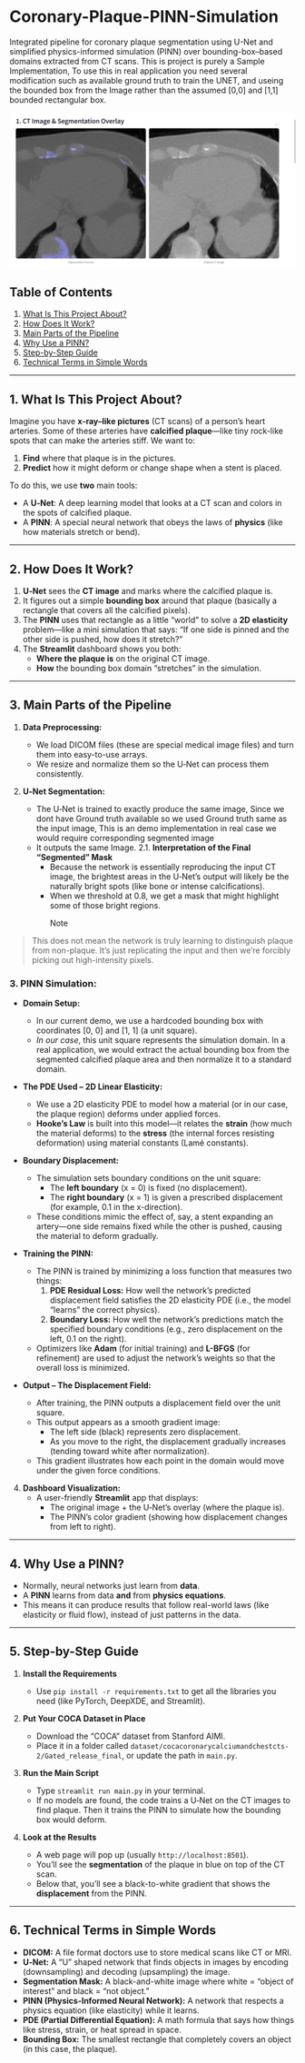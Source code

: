 # Coronary-Plaque-PINN-Simulation
Integrated pipeline for coronary plaque segmentation using U-Net and simplified physics-informed simulation (PINN) over bounding-box–based domains extracted from CT scans. This is project is purely a Sample Implementation, To use this in real application you need several modification such as available ground truth to train the UNET, and useing the bounded box from the Image rather than the assumed [0,0] and  [1,1] bounded rectangular box.

![Segmentation + PINN Output](https://github.com/adysinghh/Coronary-Plaque-PINN-Simulation/raw/main/Image.png)


## Table of Contents

1. [What Is This Project About?](#what-is-this-project-about)  
2. [How Does It Work?](#how-does-it-work)  
3. [Main Parts of the Pipeline](#main-parts-of-the-pipeline)  
4. [Why Use a PINN?](#why-use-a-pinn)  
5. [Step-by-Step Guide](#step-by-step-guide)  
6. [Technical Terms in Simple Words](#technical-terms-in-simple-words)  
---

## 1. What Is This Project About?

Imagine you have **x-ray–like pictures** (CT scans) of a person’s heart arteries. Some of these arteries have **calcified plaque**—like tiny rock-like spots that can make the arteries stiff. We want to:

1. **Find** where that plaque is in the pictures.  
2. **Predict** how it might deform or change shape when a stent is placed.

To do this, we use **two** main tools:

- A **U‑Net**: A deep learning model that looks at a CT scan and colors in the spots of calcified plaque.  
- A **PINN**: A special neural network that obeys the laws of **physics** (like how materials stretch or bend).

---

## 2. How Does It Work?

1. **U‑Net** sees the **CT image** and marks where the calcified plaque is.  
2. It figures out a simple **bounding box** around that plaque (basically a rectangle that covers all the calcified pixels).  
3. The **PINN** uses that rectangle as a little “world” to solve a **2D elasticity** problem—like a mini simulation that says: “If one side is pinned and the other side is pushed, how does it stretch?”  
4. The **Streamlit** dashboard shows you both:
   - **Where the plaque is** on the original CT image.  
   - **How** the bounding box domain “stretches” in the simulation.

---

## 3. Main Parts of the Pipeline

1. **Data Preprocessing:**  
   - We load DICOM files (these are special medical image files) and turn them into easy-to-use arrays.  
   - We resize and normalize them so the U‑Net can process them consistently.

2. **U‑Net Segmentation:**  
   - The U‑Net is trained to exactly produce the same image, Since we dont have Ground truth available so we used Ground truth same as the input image, This is an demo implementation in real case we would require corresponding segmented image
   - It outputs the same Image.
     2.1. **Interpretation of the Final “Segmented” Mask**
        - Because the network is essentially reproducing the input CT image, the brightest areas in the U‑Net’s output will likely be the naturally bright spots (like bone or intense calcifications).
        - When we threshold at 0.8, we get a mask that might highlight some of those bright regions.
          > [!NOTE]  
> This does not mean the network is truly learning to distinguish plaque from non-plaque. It’s just replicating the input and then we’re forcibly picking out high-intensity pixels.

### 3. **PINN Simulation:**

- **Domain Setup:**  
  - In our current demo, we use a hardcoded bounding box with coordinates [0, 0] and [1, 1] (a unit square).  
  - *In our case*, this unit square represents the simulation domain. In a real application, we would extract the actual bounding box from the segmented calcified plaque area and then normalize it to a standard domain.
  
- **The PDE Used – 2D Linear Elasticity:**  
  - We use a 2D elasticity PDE to model how a material (or in our case, the plaque region) deforms under applied forces.  
  - **Hooke’s Law** is built into this model—it relates the **strain** (how much the material deforms) to the **stress** (the internal forces resisting deformation) using material constants (Lamé constants).  
    
- **Boundary Displacement:**  
  - The simulation sets boundary conditions on the unit square:  
    - The **left boundary** (x = 0) is fixed (no displacement).  
    - The **right boundary** (x = 1) is given a prescribed displacement (for example, 0.1 in the x-direction).  
  - These conditions mimic the effect of, say, a stent expanding an artery—one side remains fixed while the other is pushed, causing the material to deform gradually.

- **Training the PINN:**  
  - The PINN is trained by minimizing a loss function that measures two things:  
    1. **PDE Residual Loss:** How well the network’s predicted displacement field satisfies the 2D elasticity PDE (i.e., the model “learns” the correct physics).  
    2. **Boundary Loss:** How well the network’s predictions match the specified boundary conditions (e.g., zero displacement on the left, 0.1 on the right).  
  - Optimizers like **Adam** (for initial training) and **L-BFGS** (for refinement) are used to adjust the network’s weights so that the overall loss is minimized.

- **Output – The Displacement Field:**  
  - After training, the PINN outputs a displacement field over the unit square.  
  - This output appears as a smooth gradient image:  
    - The left side (black) represents zero displacement.  
    - As you move to the right, the displacement gradually increases (tending toward white after normalization).  
  - This gradient illustrates how each point in the domain would move under the given force conditions.

4. **Dashboard Visualization:**  
   - A user-friendly **Streamlit** app that displays:
     - The original image + the U‑Net’s overlay (where the plaque is).  
     - The PINN’s color gradient (showing how displacement changes from left to right).

---

## 4. Why Use a PINN?

- Normally, neural networks just learn from **data**.  
- A **PINN** learns from data **and** from **physics equations**.  
- This means it can produce results that follow real-world laws (like elasticity or fluid flow), instead of just patterns in the data.

---

## 5. Step-by-Step Guide

1. **Install the Requirements**  
   - Use `pip install -r requirements.txt` to get all the libraries you need (like PyTorch, DeepXDE, and Streamlit).

2. **Put Your COCA Dataset in Place**  
   - Download the “COCA” dataset from Stanford AIMI.  
   - Place it in a folder called `dataset/cocacoronarycalciumandchestcts-2/Gated_release_final`, or update the path in `main.py`.

3. **Run the Main Script**  
   - Type `streamlit run main.py` in your terminal.  
   - If no models are found, the code trains a U‑Net on the CT images to find plaque. Then it trains the PINN to simulate how the bounding box would deform.

4. **Look at the Results**  
   - A web page will pop up (usually `http://localhost:8501`).  
   - You’ll see the **segmentation** of the plaque in blue on top of the CT scan.  
   - Below that, you’ll see a black-to-white gradient that shows the **displacement** from the PINN.

---

## 6. Technical Terms in Simple Words

- **DICOM:** A file format doctors use to store medical scans like CT or MRI.  
- **U‑Net:** A “U” shaped network that finds objects in images by encoding (downsampling) and decoding (upsampling) the image.  
- **Segmentation Mask:** A black-and-white image where white = “object of interest” and black = “not object.”  
- **PINN (Physics-Informed Neural Network):** A network that respects a physics equation (like elasticity) while it learns.  
- **PDE (Partial Differential Equation):** A math formula that says how things like stress, strain, or heat spread in space.  
- **Bounding Box:** The smallest rectangle that completely covers an object (in this case, the plaque).
